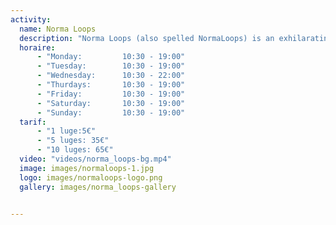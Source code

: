 ```yaml
---
activity:
  name: Norma Loops
  description: "Norma Loops (also spelled NormaLoops) is an exhilarating four‑seasons mountain coaster located at the entrance of the La Norma ski resort in the French Alps—Villarodin‑Bourget, Savoie.Norma Loops (also spelled NormaLoops) is an exhilarating four‑seasons mountain coaster." 
  horaire:
      - "Monday:         10:30 - 19:00"
      - "Tuesday:        10:30 - 19:00"
      - "Wednesday:      10:30 - 22:00"
      - "Thurdays:       10:30 - 19:00"
      - "Friday:         10:30 - 19:00"
      - "Saturday:       10:30 - 19:00"
      - "Sunday:         10:30 - 19:00"
  tarif:
      - "1 luge:5€" 
      - "5 luges: 35€" 
      - "10 luges: 65€" 
  video: "videos/norma_loops-bg.mp4"
  image: images/normaloops-1.jpg
  logo: images/normaloops-logo.png
  gallery: images/norma_loops-gallery


---
```

